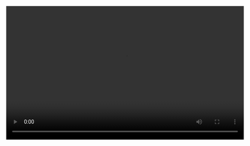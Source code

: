 <video width="640" height="360" controls autoplay loop>
  <source src="world2.mp4" type="video/mp4">
</video>
